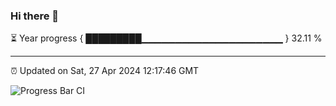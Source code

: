 ### Hi there 👋

⏳ Year progress { █████████▁▁▁▁▁▁▁▁▁▁▁▁▁▁▁▁▁▁▁▁▁ } 32.11 %

---

⏰ Updated on Sat, 27 Apr 2024 12:17:46 GMT

![Progress Bar CI](https://github.com/liununu/liununu/workflows/Progress%20Bar%20CI/badge.svg)
